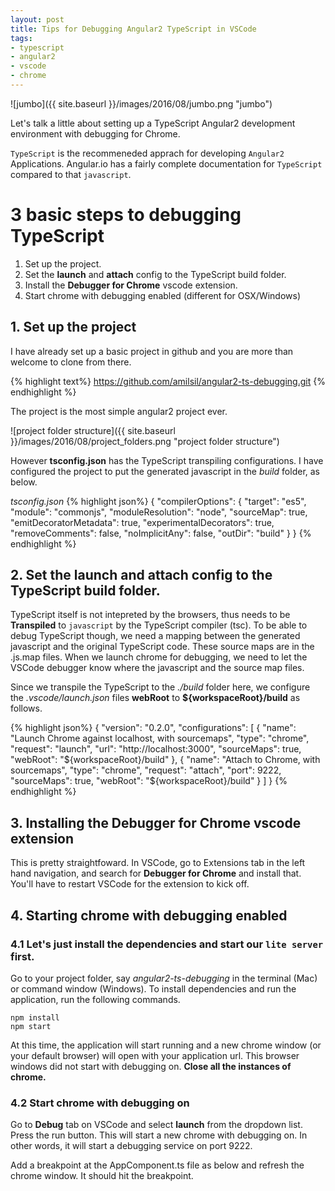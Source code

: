 ```yaml
---
layout: post
title: Tips for Debugging Angular2 TypeScript in VSCode
tags:
- typescript
- angular2
- vscode
- chrome
---
```

![jumbo]({{ site.baseurl }}/images/2016/08/jumbo.png "jumbo")

Let's talk a little about setting up a TypeScript Angular2 development environment with debugging for Chrome. 

`TypeScript` is the recommeneded apprach for developing `Angular2` Applications. Angular.io has a fairly complete documentation for `TypeScript` compared to that `javascript`.

# 3 basic steps to debugging TypeScript

1. Set up the project.
2. Set the **launch** and **attach** config to the TypeScript build folder.
2. Install the **Debugger for Chrome** vscode extension.
3. Start chrome with debugging enabled (different for OSX/Windows)

## 1. Set up the project

I have already set up a basic project in github and you are more than welcome to clone from there.

{% highlight text%}
https://github.com/amilsil/angular2-ts-debugging.git
{% endhighlight %}

The project is the most simple angular2 project ever. 

![project folder structure]({{ site.baseurl }}/images/2016/08/project_folders.png "project folder structure")

However **tsconfig.json** has the TypeScript transpiling configurations. I have configured the project to put the generated javascript in the *build* folder, as below.

*tsconfig.json*
{% highlight json%}
{
  "compilerOptions": {
    "target": "es5",
    "module": "commonjs",
    "moduleResolution": "node",
    "sourceMap": true,
    "emitDecoratorMetadata": true,
    "experimentalDecorators": true,
    "removeComments": false,
    "noImplicitAny": false,
    "outDir": "build"
  }
}
{% endhighlight %}



## 2. Set the **launch** and **attach** config to the TypeScript build folder.

TypeScript itself is not intepreted by the browsers, thus needs to be **Transpiled** to `javascript` by the TypeScript compiler (tsc). To be able to debug TypeScript though, we need a mapping between the generated javascript and the original TypeScript code. These source maps are in the .js.map files. When we launch chrome for debugging, we need to let the VSCode debugger know where the javascript and the source map files.

Since we transpile the TypeScript to the *./build* folder here, we configure the *.vscode/launch.json* files **webRoot** to **${workspaceRoot}/build** as follows.

{% highlight json%}
{
    "version": "0.2.0",
    "configurations": [
        {
            "name": "Launch Chrome against localhost, with sourcemaps",
            "type": "chrome",
            "request": "launch",
            "url": "http://localhost:3000",
            "sourceMaps": true,
            "webRoot": "${workspaceRoot}/build"
        },
        {
            "name": "Attach to Chrome, with sourcemaps",
            "type": "chrome",
            "request": "attach",
            "port": 9222,
            "sourceMaps": true,
            "webRoot": "${workspaceRoot}/build"
        }
    ]
}
{% endhighlight %}


## 3. Installing the Debugger for Chrome vscode extension

This is pretty straightfoward. In VSCode, go to Extensions tab in the left hand navigation, and search for **Debugger for Chrome** and install that. You'll have to restart VSCode for the extension to kick off.

## 4. Starting chrome with debugging enabled

### 4.1 Let's just install the dependencies and start our `lite server` first.

Go to your project folder, say *angular2-ts-debugging* in the terminal (Mac) or command window (Windows). To install dependencies and run the application, run the following commands.

    npm install
    npm start

At this time, the application will start running and a new chrome window (or your default browser) will open with your application url. This browser windows did not start with debugging on. **Close all the instances of chrome.**

### 4.2 Start chrome with debugging on

Go to **Debug** tab on VSCode and select **launch** from the dropdown list. Press the run button. 
This will start a new chrome with debugging on. In other words, it will start a debugging service on port 9222. 

Add a breakpoint at the AppComponent.ts file as below and refresh the chrome window. 
It should hit the breakpoint.